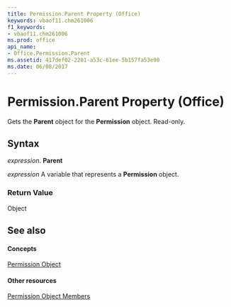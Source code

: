 ```yaml
---
title: Permission.Parent Property (Office)
keywords: vbaof11.chm261006
f1_keywords:
- vbaof11.chm261006
ms.prod: office
api_name:
- Office.Permission.Parent
ms.assetid: 417def02-2281-a53c-61ee-5b157fa53e90
ms.date: 06/08/2017
---
```



# Permission.Parent Property (Office)

Gets the  **Parent** object for the **Permission** object. Read-only.


## Syntax

 _expression_. **Parent**

 _expression_ A variable that represents a **Permission** object.


### Return Value

Object


## See also


#### Concepts


[Permission Object](permission-object-office.md)
#### Other resources


[Permission Object Members](permission-members-office.md)

